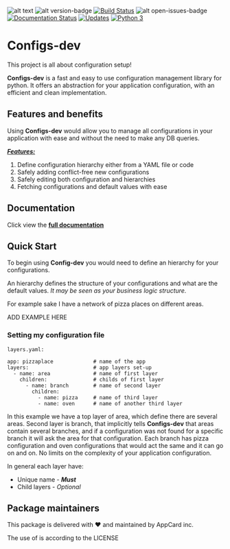 ![alt text](https://img.shields.io/github/license/hagaika/Configs-dev)
![alt version-badge](https://img.shields.io/badge/dynamic/yaml?color=blue&label=version&query=version&url=https%3A%2F%2Fraw.githubusercontent.com%2Fhagaika%2FConfigs-dev%2Fmaster%2Fpackage.yaml&logo=appveyor)
[![Build Status](https://www.travis-ci.org/hagaika/Configs-dev.svg?branch=master)](https://www.travis-ci.org/hagaika/Configs-dev)
![alt open-issues-badge](https://img.shields.io/github/issues-raw/hagaika/Configs-dev)
[![Documentation Status](https://readthedocs.org/projects/configs-dev/badge/?version=latest)](https://configs-dev.readthedocs.io/en/latest/?badge=latest)
[![Updates](https://pyup.io/repos/github/hagaika/Configs-dev/shield.svg)](https://pyup.io/repos/github/hagaika/Configs-dev/)
[![Python 3](https://pyup.io/repos/github/hagaika/Configs-dev/python-3-shield.svg)](https://pyup.io/repos/github/hagaika/Configs-dev/)




# Configs-dev
This project is all about configuration setup!

**Configs-dev** is a fast and easy to use configuration management library for python.
It offers an abstraction for your application configuration, with an efficient and clean implementation.

## Features and benefits
Using **Configs-dev** would allow you to manage all configurations in your application with ease and without the need to make any DB queries.

_**<ins>Features:</ins>**_
1. Define configuration hierarchy either from a YAML file or code
2. Safely adding conflict-free new configurations
3. Safely editing both configuration and hierarchies
4. Fetching configurations and default values with ease

## Documentation
Click view the [**full documentation**](https://configs-dev.readthedocs.io/en/latest/)

## Quick Start
To begin using **Config-dev** you would need to define an hierarchy for your configurations.

An hierarchy defines the structure of your configurations and what are the default values.
_It may be seen as your business logic structure._

For example sake I have a network of pizza places on different areas.

ADD EXAMPLE HERE

### Setting my configuration file
`layers.yaml:`

    app: pizzaplace             # name of the app
    layers:                     # app layers set-up 
      - name: area              # name of first layer
        children:               # childs of first layer
          - name: branch        # name of second layer
            children:           
              - name: pizza     # name of third layer
              - name: oven      # name of another third layer

In this example we have a top layer of area, which define there are several areas.
Second layer is branch, that implicitly tells **Configs-dev** that areas contain several branches, and if a 
configuration was not found for a specific branch it will ask the area for that configuration.
Each branch has pizza configuration and oven configurations that would act the same and it can go on and on.
No limits on the complexity of your application configuration.

In general each layer have:
* Unique name - _**Must**_
* Child layers - _Optional_

## Package maintainers
This package is delivered with :heart: and maintained by AppCard inc.

The use of is according to the LICENSE

